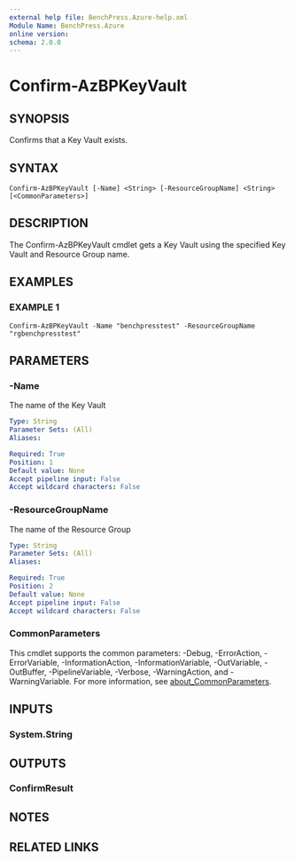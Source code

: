 ```yaml
---
external help file: BenchPress.Azure-help.xml
Module Name: BenchPress.Azure
online version:
schema: 2.0.0
---
```


# Confirm-AzBPKeyVault

## SYNOPSIS
Confirms that a Key Vault exists.

## SYNTAX

```
Confirm-AzBPKeyVault [-Name] <String> [-ResourceGroupName] <String> [<CommonParameters>]
```

## DESCRIPTION
The Confirm-AzBPKeyVault cmdlet gets a Key Vault using the specified Key Vault and
Resource Group name.

## EXAMPLES

### EXAMPLE 1
```
Confirm-AzBPKeyVault -Name "benchpresstest" -ResourceGroupName "rgbenchpresstest"
```

## PARAMETERS

### -Name
The name of the Key Vault

```yaml
Type: String
Parameter Sets: (All)
Aliases:

Required: True
Position: 1
Default value: None
Accept pipeline input: False
Accept wildcard characters: False
```

### -ResourceGroupName
The name of the Resource Group

```yaml
Type: String
Parameter Sets: (All)
Aliases:

Required: True
Position: 2
Default value: None
Accept pipeline input: False
Accept wildcard characters: False
```

### CommonParameters
This cmdlet supports the common parameters: -Debug, -ErrorAction, -ErrorVariable, -InformationAction, -InformationVariable, -OutVariable, -OutBuffer, -PipelineVariable, -Verbose, -WarningAction, and -WarningVariable. For more information, see [about_CommonParameters](http://go.microsoft.com/fwlink/?LinkID=113216).

## INPUTS

### System.String
## OUTPUTS

### ConfirmResult
## NOTES

## RELATED LINKS
